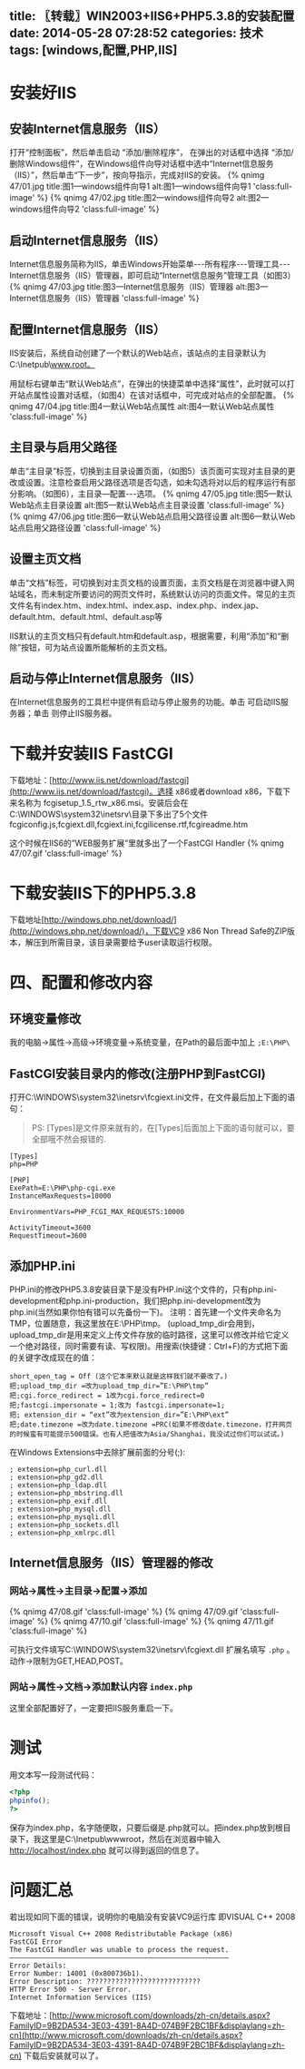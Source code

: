 title: 〖转载〗WIN2003+IIS6+PHP5.3.8的安装配置
date: 2014-05-28 07:28:52
categories: 技术
tags: [windows,配置,PHP,IIS]
---
# 安装好IIS
## 安装Internet信息服务（IIS）
打开“控制面板”，然后单击启动 “添加/删除程序”， 在弹出的对话框中选择 “添加/删除Windows组件”，在Windows组件向导对话框中选中“Internet信息服务（IIS）”，然后单击“下一步”，按向导指示，完成对IIS的安装。
{% qnimg 47/01.jpg title:图1—windows组件向导1 alt:图1—windows组件向导1 'class:full-image' %}
{% qnimg 47/02.jpg title:图2—windows组件向导2 alt:图2—windows组件向导2 'class:full-image' %}
<!--more-->
## 启动Internet信息服务（IIS）

Internet信息服务简称为IIS，单击Windows开始菜单---所有程序---管理工具---Internet信息服务（IIS）管理器，即可启动“Internet信息服务”管理工具（如图3）
{% qnimg 47/03.jpg title:图3—Internet信息服务（IIS）管理器 alt:图3—Internet信息服务（IIS）管理器 'class:full-image' %}

## 配置Internet信息服务（IIS）

IIS安装后，系统自动创建了一个默认的Web站点，该站点的主目录默认为C:\\Inetpub\\www.root。

用鼠标右键单击“默认Web站点”，在弹出的快捷菜单中选择“属性”，此时就可以打开站点属性设置对话框，（如图4）在该对话框中，可完成对站点的全部配置。
{% qnimg 47/04.jpg title:图4—默认Web站点属性 alt:图4—默认Web站点属性 'class:full-image' %}

## 主目录与启用父路径

单击“主目录”标签，切换到主目录设置页面，（如图5）该页面可实现对主目录的更改或设置。注意检查启用父路径选项是否勾选，如未勾选将对以后的程序运行有部分影响。（如图6），主目录—配置---选项。
{% qnimg 47/05.jpg title:图5—默认Web站点主目录设置 alt:图5—默认Web站点主目录设置 'class:full-image' %}
{% qnimg 47/06.jpg title:图6—默认Web站点启用父路径设置 alt:图6—默认Web站点启用父路径设置 'class:full-image' %}

## 设置主页文档

单击“文档”标签，可切换到对主页文档的设置页面，主页文档是在浏览器中键入网站域名，而未制定所要访问的网页文件时，系统默认访问的页面文件。常见的主页文件名有index.htm、index.html、index.asp、index.php、index.jap、default.htm、default.html、default.asp等

IIS默认的主页文档只有default.htm和default.asp，根据需要，利用“添加”和“删除”按钮，可为站点设置所能解析的主页文档。


## 启动与停止Internet信息服务（IIS）

在Internet信息服务的工具栏中提供有启动与停止服务的功能。单击 可启动IIS服务器；单击 则停止IIS服务器。

# 下载并安装IIS FastCGI
下载地址：[http://www.iis.net/download/fastcgi](http://www.iis.net/download/fastcgi)。选择 x86或者download x86，下载下来名称为 fcgisetup_1.5_rtw_x86.msi。安装后会在C:\WINDOWS\system32\inetsrv\目录下多出了5个文件fcgiconfig.js,fcgiext.dll,fcgiext.ini,fcgilicense.rtf,fcgireadme.htm


这个时候在IIS6的”WEB服务扩展”里就多出了一个FastCGI Handler
{% qnimg 47/07.gif 'class:full-image' %}

# 下载安装IIS下的PHP5.3.8
下载地址[http://windows.php.net/download/](http://windows.php.net/download/)，下载VC9 x86 Non Thread Safe的ZIP版本，解压到所需目录，该目录需要给予user读取运行权限。

# 四、配置和修改内容
## 环境变量修改
我的电脑->属性->高级->环境变量->系统变量，在Path的最后面中加上 `;E:\PHP\`
## FastCGI安装目录内的修改(注册PHP到FastCGI)
打开C:\WINDOWS\system32\inetsrv\fcgiext.ini文件，在文件最后加上下面的语句：
> PS: [Types]是文件原来就有的，在[Types]后面加上下面的语句就可以，要全部哦不然会报错的.

```
[Types]
php=PHP

[PHP]
ExePath=E:\PHP\php-cgi.exe
InstanceMaxRequests=10000

EnvironmentVars=PHP_FCGI_MAX_REQUESTS:10000

ActivityTimeout=3600
RequestTimeout=3600
```
## 添加PHP.ini
PHP.ini的修改PHP5.3.8安装目录下是没有PHP.ini这个文件的，只有php.ini-development和php.ini-production，我们把php.ini-development改为php.ini(当然如果你怕有错可以先备份一下)。
注明：首先建一个文件夹命名为TMP，位置随意，我这里放在E:\PHP\tmp。 (upload_tmp_dir会用到，upload_tmp_dir是用来定义上传文件存放的临时路径，这里可以修改并给它定义一个绝对路径，同时需要有读、写权限)。用搜索(快捷键：Ctrl+F)的方式把下面的关键字改成现在的值：
```
short_open_tag = Off (这个它本来默认就是这样我们就不要改了。)
把;upload_tmp_dir =改为upload_tmp_dir=”E:\PHP\tmp”
把;cgi.force_redirect = 1改为cgi.force_redirect=0
把;fastcgi.impersonate = 1;改为 fastcgi.impersonate=1;
把; extension_dir = “ext”改为extension_dir=”E:\PHP\ext”
把;date.timezone =改为date.timezone =PRC(如果不修改date.timezone，打开网页的时候蛮有可能提示500错误。也有人把值改为Asia/Shanghai，我没试过你们可以试试。)
```
在Windows Extensions中去除扩展前面的分号(;):
```
; extension=php_curl.dll
; extension=php_gd2.dll
; extension=php_ldap.dll
; extension=php_mbstring.dll
; extension=php_exif.dll
; extension=php_mysql.dll
; extension=php_mysqli.dll
; extension=php_sockets.dll
; extension=php_xmlrpc.dll
```

## Internet信息服务（IIS）管理器的修改
### 网站->属性->主目录->配置->添加
{% qnimg 47/08.gif 'class:full-image' %}
{% qnimg 47/09.gif 'class:full-image' %}
{% qnimg 47/10.gif 'class:full-image' %}
{% qnimg 47/11.gif 'class:full-image' %}

可执行文件填写C:\WINDOWS\system32\inetsrv\fcgiext.dll
扩展名填写 `.php` 。
动作->限制为GET,HEAD,POST。
### 网站->属性->文档->添加默认内容 `index.php`
这里全部配置好了，一定要把IIS服务重启一下。

# 测试
用文本写一段测试代码：
~~~ php
<?php
phpinfo();
?>
~~~
保存为index.php，名字随便取，只要后缀是.php就可以。把index.php放到根目录下，我这里是C:\Inetpub\wwwroot，然后在浏览器中输入[http://localhost/index.php](http://localhost/index.php) 就可以得到返回的信息了。

# 问题汇总
若出现如同下面的错误，说明你的电脑没有安装VC9运行库 即VISUAL C++ 2008
```
Microsoft Visual C++ 2008 Redistributable Package (x86)
FastCGI Error
The FastCGI Handler was unable to process the request.
——————————————————————————————————————————————————————
Error Details:
Error Number: 14001 (0x800736b1).
Error Description: ????????????????????????????
HTTP Error 500 - Server Error.
Internet Information Services (IIS)
```
下载地址：[http://www.microsoft.com/downloads/zh-cn/details.aspx?FamilyID=9B2DA534-3E03-4391-8A4D-074B9F2BC1BF&displaylang=zh-cn](http://www.microsoft.com/downloads/zh-cn/details.aspx?FamilyID=9B2DA534-3E03-4391-8A4D-074B9F2BC1BF&displaylang=zh-cn)
下载后安装就可以了。
